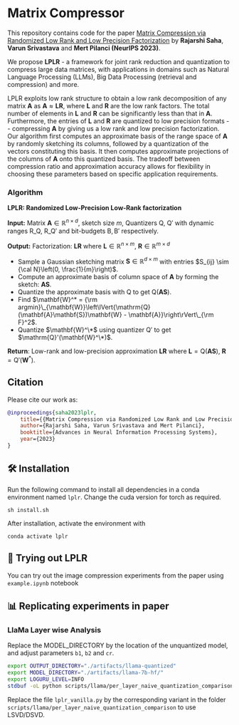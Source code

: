 # Matrix Compressor

This repository contains code for the paper [Matrix Compression via Randomized Low Rank and Low Precision Factorization](https://arxiv.org/abs/2310.11028) by **Rajarshi Saha**, **Varun Srivastava** and **Mert Pilanci (NeurIPS 2023)**.

We propose **LPLR** - a framework for joint rank reduction and quantization to compress large data matrices, with applications in domains such as Natural Language Processing (LLMs), Big Data Processing (retrieval and compression) and more.

LPLR exploits low rank structure to obtain a low rank decomposition of any matrix $\mathbf{A}$ as $\mathbf{A} \approx \mathbf{L}\mathbf{R}$, where $\mathbf{L}$ and $\mathbf{R}$ are the low rank factors.
The total number of elements in $\mathbf{L}$ and $\mathbf{R}$ can be significantly less than that in $\mathbf{A}$.
Furthermore, the entries of $\mathbf{L}$ and $\mathbf{R}$ are quantized to low precision formats -- compressing $\mathbf{A}$ by giving us a low rank and low precision factorization.
Our algorithm first computes an approximate basis of the range space of $\mathbf{A}$ by randomly sketching its columns, followed by a quantization of the vectors constituting this basis.
It then computes approximate projections of the columns of $\mathbf{A}$ onto this quantized basis.
The tradeoff between compression ratio and approximation accuracy allows for flexibility in choosing these parameters based on specific application requirements.

### Algorithm

**LPLR: Randomized Low-Precision Low-Rank factorization**

**Input:** Matrix $\mathbf{A} \in \mathbb{R}^{n \times d}$, sketch size $m$, Quantizers $\mathrm{Q}$, $\mathrm{Q}'$ with dynamic ranges $\mathrm{R}\_\mathrm{Q}$, $\mathrm{R}\_{\mathrm{Q}'}$ and bit-budgets $\mathrm{B}, \mathrm{B}'$ respectively.

**Output:** Factorization: $\mathbf{L}\mathbf{R}$ where $\mathbf{L} \in \mathbb{R}^{n \times m}$, $\mathbf{R} \in \mathbb{R}^{m \times d}$

- Sample a Gaussian sketching matrix $\mathbf{S} \in \mathbb{R}^{d \times m}$ with entries $S_{ij} \sim {\cal N}\left(0, \frac{1}{m}\right)$.
- Compute an approximate basis of column space of $\mathbf{A}$ by forming the sketch: $\mathbf{A}\mathbf{S}$.
- Quantize the approximate basis with $\mathrm{Q}$ to get $\mathrm{Q}(\mathbf{A}\mathbf{S})$.
- Find $\mathbf{W}^* = {\rm argmin}\_{\mathbf{W}}\left\lVert{\mathrm{Q}(\mathbf{A}\mathbf{S})\mathbf{W} - \mathbf{A}}\right\rVert\_{\rm F}^2$.
- Quantize $\mathbf{W}^\*$ using quantizer $\mathrm{Q}'$ to get $\mathrm{Q}'(\mathbf{W}^\*)$.

**Return**: Low-rank and low-precision approximation $\mathbf{L}\mathbf{R}$ where $\mathbf{L} = \mathrm{Q}(\mathbf{A}\mathbf{S})$, $\mathbf{R} = \mathrm{Q}'(\mathbf{W}^*)$.


## Citation
Please cite our work as:
```bibtex
@inproceedings{saha2023lplr,
    title={{Matrix Compression via Randomized Low Rank and Low Precision Factorization}},
    author={Rajarshi Saha, Varun Srivastava and Mert Pilanci},
    booktitle={Advances in Neural Information Processing Systems},
    year={2023}
}
```

## 🛠 Installation
Run the following command to install all dependencies in a conda environment named `lplr`. Change the cuda version for torch as required.
```
sh install.sh
```
After installation, activate the environment with
```
conda activate lplr
```

## 🚀 Trying out LPLR

You can try out the image compression experiments from the paper using `example.ipynb` notebook

<!-- ## 💡 Tips -->

## 📊 Replicating experiments in paper

### LlaMa Layer wise Analysis

Replace the MODEL_DIRECTORY by the location of the unquantized model, and adjust parameters `b1`, `b2` and `cr`.

```bash
export OUTPUT_DIRECTORY="./artifacts/llama-quantized"
export MODEL_DIRECTORY="./artifacts/llama-7b-hf/"
export LOGURU_LEVEL=INFO 
stdbuf -oL python scripts/llama/per_layer_naive_quantization_comparison/lplr_vanilla.py --model-directory $MODEL_DIRECTORY --output-directory $OUTPUT_DIRECTORY --b1 8 --b2 8 --cr 1 --map-location "cuda:1" 2>&1 | stdbuf -oL tee -i $OUTPUT_DIRECTORY/quantization-$(date +%m%d%H%M%S).log
```

Replace the file `lplr_vanilla.py` by the corresponding variant in the folder `scripts/llama/per_layer_naive_quantization_comparison` to use LSVD/DSVD.
